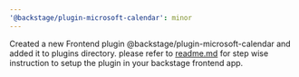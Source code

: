 ```yaml
---
'@backstage/plugin-microsoft-calendar': minor
---
```


Created a new Frontend plugin @backstage/plugin-microsoft-calendar and added it to plugins directory.
please refer to [readme.md](./../plugins/microsoft-calendar/README.md) for step wise instruction to setup the plugin in your backstage frontend app.
